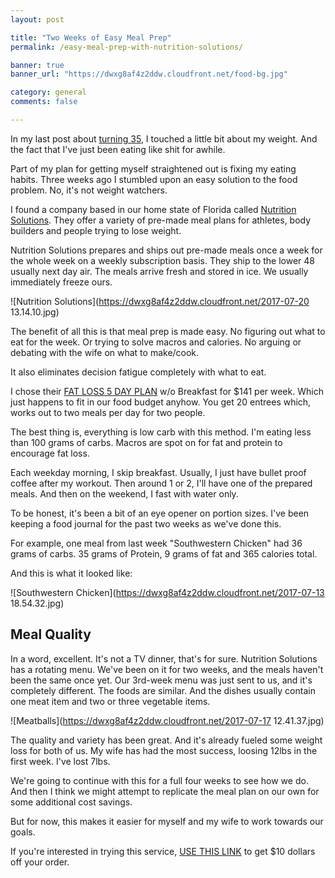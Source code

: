 ```yaml
---
layout: post

title: "Two Weeks of Easy Meal Prep"
permalink: /easy-meal-prep-with-nutrition-solutions/

banner: true
banner_url: "https://dwxg8af4z2ddw.cloudfront.net/food-bg.jpg"

category: general
comments: false

---
```


In my last post about [turning 35](on-turning-35), I touched a little bit about my weight. And the fact that I've just been eating like shit for awhile.

Part of my plan for getting myself straightened out is fixing my eating habits. Three weeks ago I stumbled upon an easy solution to the food problem. No, it's not weight watchers.

I found a company based in our home state of Florida called [Nutrition Solutions](https://nutritionsolutionslifestyle.com). They offer a variety of pre-made meal plans for athletes, body builders and people trying to lose weight.

Nutrition Solutions prepares and ships out pre-made meals once a week for the whole week on a weekly subscription basis. They ship to the lower 48 usually next day air. The meals arrive fresh and stored in ice. We usually immediately freeze ours.

![Nutrition Solutions](https://dwxg8af4z2ddw.cloudfront.net/2017-07-20 13.14.10.jpg)

The benefit of all this is that meal prep is made easy. No figuring out what to eat for the week. Or trying to solve macros and calories. No arguing or debating with the wife on what to make/cook.

It also eliminates decision fatigue completely with what to eat.

I chose their [FAT LOSS 5 DAY PLAN](https://nutritionsolutionslifestyle.com/weight-loss-meals-plans/) w/o Breakfast for $141 per week. Which just happens to fit in our food budget anyhow.  You get 20 entrees which, works out to two meals per day for two people.

The best thing is, everything is low carb with this method. I'm eating less than 100 grams of carbs. Macros are spot on for fat and protein to encourage fat loss.

Each weekday morning, I skip breakfast. Usually, I just have bullet proof coffee after my workout. Then around 1 or 2, I'll have one of the prepared meals. And then on the weekend, I fast with water only.

To be honest, it's been a bit of an eye opener on portion sizes. I've been keeping a food journal for the past two weeks as we've done this.

For example, one meal from last week "Southwestern Chicken" had 36 grams of carbs. 35 grams of Protein, 9 grams of fat and 365 calories total.

And this is what it looked like:

![Southwestern Chicken](https://dwxg8af4z2ddw.cloudfront.net/2017-07-13 18.54.32.jpg)


Meal Quality
---

In a word, excellent. It's not a TV dinner, that's for sure. Nutrition Solutions has a rotating menu. We've been on it for two weeks, and the meals haven't been the same once yet. Our 3rd-week menu was just sent to us, and it's completely different. The foods are similar. And the dishes usually contain one meat item and two or three vegetable items.

![Meatballs](https://dwxg8af4z2ddw.cloudfront.net/2017-07-17 12.41.37.jpg)

The quality and variety has been great. And it's already fueled some weight loss for both of us. My wife has had the most success, loosing 12lbs in the first week. I've lost 7lbs.

We're going to continue with this for a full four weeks to see how we do. And then I think we might attempt to replicate the meal plan on our own for some additional cost savings.

But for now, this makes it easier for myself and my wife to work towards our goals.

If you're interested in trying this service, [USE THIS LINK](http://nutritionsolutions.refr.cc/michaelkey) to get $10 dollars off your order.








